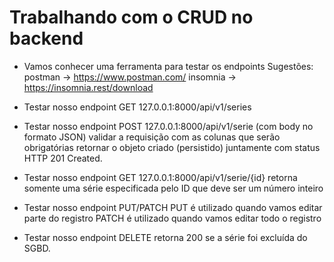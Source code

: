 # Trabalhando com o CRUD no backend
- Vamos conhecer uma ferramenta para testar os endpoints
  Sugestões:
  postman -> https://www.postman.com/
  insomnia -> https://insomnia.rest/download

- Testar nosso endpoint GET
  127.0.0.1:8000/api/v1/series
- Testar nosso endpoint POST
  127.0.0.1:8000/api/v1/serie (com body no formato JSON)
  validar a requisição com as colunas que serão obrigatórias
  retornar o objeto criado (persistido) juntamente com status HTTP 201 Created.
- Testar nosso endpoint GET 127.0.0.1:8000/api/v1/serie/{id}
  retorna somente uma série especificada pelo ID que deve ser um número inteiro
- Testar nosso endpoint PUT/PATCH
  PUT é utilizado quando vamos editar parte do registro
  PATCH é utilizado quando vamos editar todo o registro
- Testar nosso endpoint DELETE
  retorna 200 se a série foi excluída do SGBD.